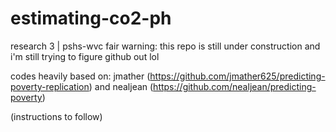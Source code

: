 # estimating-co2-ph
research 3 | pshs-wvc
fair warning: this repo is still under construction and i'm still trying to figure github out lol

codes heavily based on: jmather (https://github.com/jmather625/predicting-poverty-replication) and nealjean (https://github.com/nealjean/predicting-poverty)

(instructions to follow)
